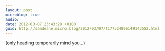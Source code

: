 ```yaml
---
layout: post
microblog: true
audio: 
date: 2012-03-07 23:43:28 +0100
guid: http://samdeane.micro.blog/2012/03/07/t177524896149143552.html
---
```

(only heading temporarily mind you…)
